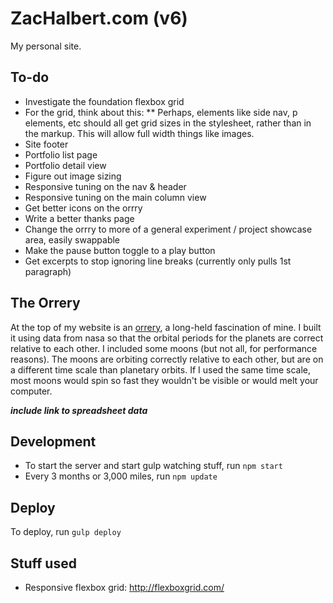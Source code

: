 # ZacHalbert.com (v6)

My personal site.

## To-do

* Investigate the foundation flexbox grid
* For the grid, think about this:
** Perhaps, elements like side nav, p elements, etc should all get grid sizes in the stylesheet, rather than in the markup. This will allow full width things like images.
* Site footer
* Portfolio list page
* Portfolio detail view
* Figure out image sizing
* Responsive tuning on the nav & header
* Responsive tuning on the main column view
* Get better icons on the orrry
* Write a better thanks page
* Change the orrry to more of a general experiment / project showcase area, easily swappable
* Make the pause button toggle to a play button
* Get excerpts to stop ignoring line breaks (currently only pulls 1st paragraph)

## The Orrery

At the top of my website is an [orrery](http://en.wikipedia.org/wiki/Orrery), a long-held fascination of mine. I built it using data from nasa so that the orbital periods for the planets are correct relative to each other. I included some moons (but not all, for performance reasons). The moons are orbiting correctly relative to each other, but are on a different time scale than planetary orbits. If I used the same time scale, most moons would spin so fast they wouldn't be visible or would melt your computer.

***include link to spreadsheet data***

## Development

* To start the server and start gulp watching stuff, run `npm start`
* Every 3 months or 3,000 miles, run `npm update`

## Deploy

To deploy, run `gulp deploy`

## Stuff used

* Responsive flexbox grid: http://flexboxgrid.com/